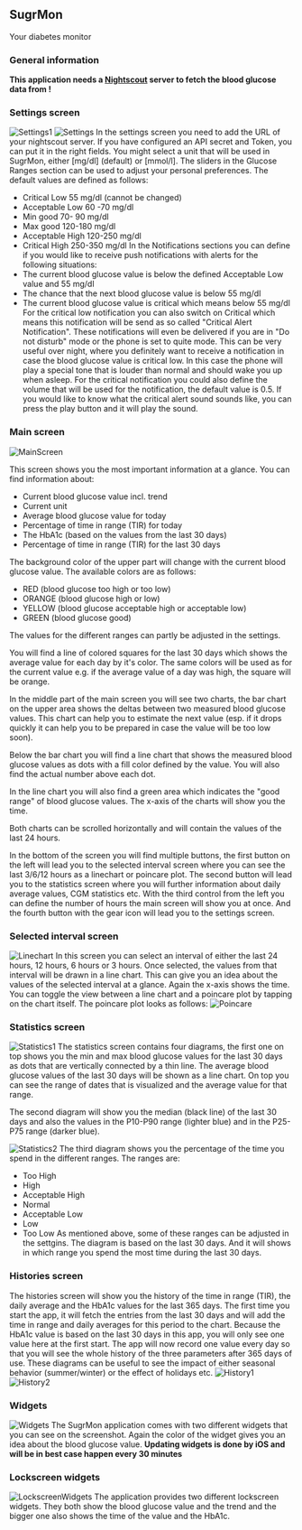 ## SugrMon
Your diabetes monitor


### General information
<b>This application needs a [Nightscout](https://nightscout.github.io/) server to fetch the blood glucose data from !</b>


### Settings screen
![Settings1](https://github.com/HanSolo/Sugr-Mon/raw/main/screenshots/Settings1.png)
![Settings](https://github.com/HanSolo/Sugr-Mon/raw/main/screenshots/Settings2.png)
In the settings screen you need to add the URL of your nightscout server. If you have configured an 
API secret and Token, you can put it in the right fields.
You might select a unit that will be used in SugrMon, either [mg/dl] (default) or [mmol/l].
The sliders in the Glucose Ranges section can be used to adjust your personal preferences. The default 
values are defined as follows:
- Critical Low         55 mg/dl (cannot be changed)
- Acceptable Low   60 -70 mg/dl
- Min good         70- 90 mg/dl
- Max good        120-180 mg/dl
- Acceptable High 120-250 mg/dl
- Critical High   250-350 mg/dl
In the Notifications sections you can define if you would like to receive push notifications with 
alerts for the following situations:
- The current blood glucose value is below the defined Acceptable Low value and 55 mg/dl
- The chance that the next blood glucose value is below 55 mg/dl
- The current blood glucose value is critical which means below 55 mg/dl
For the critical low notification you can also switch on Critical which means this notification will
be send as so called "Critical Alert Notification". These notifications will even be delivered if you are in
"Do not disturb" mode or the phone is set to quite mode. This can be very useful over night, where you definitely
want to receive a notification in case the blood glucose value is critical low. In this case the phone will play a
special tone that is louder than normal and should wake you up when asleep.
For the critical notification you could also define the volume that will be used for the notification, the default value is 0.5.
If you would like to know what the critical alert sound sounds like, you can press the play button and it will play the sound.


### Main screen
![MainScreen](https://github.com/HanSolo/Sugr-Mon/raw/main/screenshots/MainScreen.png)

This screen shows you the most important information at a glance. You can find information about:
- Current blood glucose value incl. trend
- Current unit
- Average blood glucose value for today
- Percentage of time in range (TIR) for today
- The HbA1c (based on the values from the last 30 days)
- Percentage of time in range (TIR) for the last 30 days

The background color of the upper part will change with the current blood glucose value.
The available colors are as follows:
- RED (blood glucose too high or too low)
- ORANGE (blood glucose high or low)
- YELLOW (blood glucose acceptable high or acceptable low)
- GREEN (blood glucose good)

The values for the different ranges can partly be adjusted in the settings.

You will find a line of colored squares for the last 30 days which shows the average value for
each day by it's color. The same colors will be used as for the current value e.g. if the average
value of a day was high, the square will be orange.

In the middle part of the main screen you will see two charts, the bar chart on the upper area
shows the deltas between two measured blood glucose values. This chart can help you to estimate the
next value (esp. if it drops quickly it can help you to be prepared in case the value will be too low soon).

Below the bar chart you will find a line chart that shows the measured blood glucose values as dots with
a fill color defined by the value. You will also find the actual number above each dot.

In the line chart you will also find a green area which indicates the "good range" of blood glucose values.
The x-axis of the charts will show you the time. 

Both charts can be scrolled horizontally and will contain the values of the last 24 hours.

In the bottom of the screen you will find multiple buttons, the first button on the left will lead you to the
selected interval screen where you can see the last 3/6/12 hours as a linechart or poincare plot.
The second button will lead you to the statistics screen where you will further information about daily average
values, CGM statistics etc.
With the third control from the left you can define the number of hours the main screen will show you at once.
And the fourth button with the gear icon will lead you to the settings screen.


### Selected interval screen
![Linechart](https://github.com/HanSolo/Sugr-Mon/raw/main/screenshots/IntervalLinechart.png)
In this screen you can select an interval of either the last 24 hours, 12 hours, 6 hours or 3 hours.
Once selected, the values from that interval will be drawn in a line chart. This can give you an idea
about the values of the selected interval at a glance. Again the x-axis shows the time.
You can toggle the view between a line chart and a poincare plot by tapping on the chart itself.
The poincare plot looks as follows:
![Poincare](https://github.com/HanSolo/Sugr-Mon/raw/main/screenshots/IntervalPoincare.png)

### Statistics screen
![Statistics1](https://github.com/HanSolo/Sugr-Mon/raw/main/screenshots/Statistics1.png)
The statistics screen contains four diagrams, the first one on top shows you the min and max blood
glucose values for the last 30 days as dots that are vertically connected by a thin line.
The average blood glucose values of the last 30 days will be shown as a line chart. On top you can 
see the range of dates that is visualized and the average value for that range.

The second diagram will show you the median (black line) of the last 30 days and also the values in the
P10-P90 range (lighter blue) and in the P25-P75 range (darker blue).

![Statistics2](https://github.com/HanSolo/Sugr-Mon/raw/main/screenshots/Statistics2.png)
The third diagram shows you the percentage of the time you spend in the different ranges. The ranges are:
- Too High
- High
- Acceptable High
- Normal
- Acceptable Low
- Low
- Too Low
As mentioned above, some of these ranges can be adjusted in the settgins. The diagram is based on the
last 30 days. And it will shows in which range you spend the most time during the last 30 days.

### Histories screen
The histories screen will show you the history of the time in range (TIR), the daily average and the HbA1c values
for the last 365 days. The first time you start the app, it will fetch the entries from the last 30 days and will
add the time in range and daily averages for this period to the chart. 
Because the HbA1c value is based on the last 30 days in this app, you will only see one value here at the first
start.
The app will now record one value every day so that you will see the whole history of the three parameters after
365 days of use.
These diagrams can be useful to see the impact of either seasonal behavior (summer/winter) or the effect of holidays
etc.
![History1](https://github.com/HanSolo/Sugr-Mon/raw/main/screenshots/Histories1.png)
![History2](https://github.com/HanSolo/Sugr-Mon/raw/main/screenshots/Histories2.png)

### Widgets
![Widgets](https://github.com/HanSolo/Sugr-Mon/raw/main/screenshots/Widgets.png)
The SugrMon application comes with two different widgets that you can see on the screenshot. Again the
color of the widget gives you an idea about the blood glucose value.
<b> Updating widgets is done by iOS and will be in best case happen every 30 minutes</b>

### Lockscreen widgets
![LockscreenWidgets](https://github.com/HanSolo/Sugr-Mon/raw/main/screenshots/LockscreenWidgets.png)
The application provides two different lockscreen widgets. They both show the blood glucose value and
the trend and the bigger one also shows the time of the value and the HbA1c.
